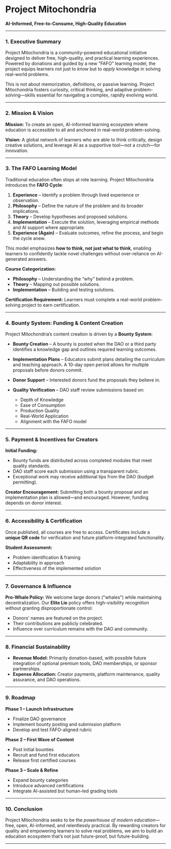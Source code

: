 # **Project Mitochondria**

**AI-Informed, Free-to-Consume, High-Quality Education**

---

### **1. Executive Summary**

Project Mitochondria is a community-powered educational initiative designed to deliver free, high-quality, and practical learning experiences. Powered by donations and guided by a new “FAFO” learning model, the project equips learners not just to *know* but to *apply* knowledge in solving real-world problems.

This is not about memorization, definitions, or passive learning. Project Mitochondria fosters curiosity, critical thinking, and adaptive problem-solving—skills essential for navigating a complex, rapidly evolving world.

---

### **2. Mission & Vision**

**Mission:**
To create an open, AI-informed learning ecosystem where education is accessible to all and anchored in real-world problem-solving.

**Vision:**
A global network of learners who are able to think critically, design creative solutions, and leverage AI as a supportive tool—not a crutch—for innovation.

---

### **3. The FAFO Learning Model**

Traditional education often stops at rote learning. Project Mitochondria introduces the **FAFO Cycle**:

1. **Experience** – Identify a problem through lived experience or observation.
2. **Philosophy** – Define the nature of the problem and its broader implications.
3. **Theory** – Develop hypotheses and proposed solutions.
4. **Implementation** – Execute the solution, leveraging empirical methods and AI support where appropriate.
5. **Experience (Again)** – Evaluate outcomes, refine the process, and begin the cycle anew.

This model emphasizes **how to think, not just what to think**, enabling learners to confidently tackle novel challenges without over-reliance on AI-generated answers.

**Course Categorization:**

* **Philosophy** – Understanding the “why” behind a problem.
* **Theory** – Mapping out possible solutions.
* **Implementation** – Building and testing solutions.

**Certification Requirement:**
Learners must complete a real-world problem-solving project to earn certification.

---

### **4. Bounty System: Funding & Content Creation**

Project Mitochondria’s content creation is driven by a **Bounty System**:

* **Bounty Creation** – A bounty is posted when the DAO or a third party identifies a knowledge gap and outlines required learning outcomes.
* **Implementation Plans** – Educators submit plans detailing the curriculum and teaching approach. A 10-day open period allows for multiple proposals before donors commit.
* **Donor Support** – Interested donors fund the proposals they believe in.
* **Quality Verification** – DAO staff review submissions based on:

  * Depth of Knowledge
  * Ease of Consumption
  * Production Quality
  * Real-World Application
  * Alignment with the FAFO model

---

### **5. Payment & Incentives for Creators**

**Initial Funding:**

* Bounty funds are distributed across completed modules that meet quality standards.
* DAO staff score each submission using a transparent rubric.
* Exceptional work may receive additional tips from the DAO (budget permitting).

**Creator Encouragement:**
Submitting both a bounty proposal and an implementation plan is allowed—and encouraged. However, funding depends on donor interest.

---

### **6. Accessibility & Certification**

Once published, all courses are free to access.
Certificates include a **unique QR code** for verification and future platform-integrated functionality.

**Student Assessment:**

* Problem identification & framing
* Adaptability in approach
* Effectiveness of the implemented solution

---

### **7. Governance & Influence**

**Pro-Whale Policy:**
We welcome large donors ("whales") while maintaining decentralization. Our **Elite Lie** policy offers high-visibility recognition without granting disproportionate control:

* Donors’ names are featured on the project.
* Their contributions are publicly celebrated.
* Influence over curriculum remains with the DAO and community.

---

### **8. Financial Sustainability**

* **Revenue Model:** Primarily donation-based, with possible future integration of optional premium tools, DAO memberships, or sponsor partnerships.
* **Expense Allocation:** Creator payments, platform maintenance, quality assurance, and DAO operations.

---

### **9. Roadmap**

**Phase 1 – Launch Infrastructure**

* Finalize DAO governance
* Implement bounty posting and submission platform
* Develop and test FAFO-aligned rubric

**Phase 2 – First Wave of Content**

* Post initial bounties
* Recruit and fund first educators
* Release first certified courses

**Phase 3 – Scale & Refine**

* Expand bounty categories
* Introduce advanced certifications
* Integrate AI-assisted but human-led grading tools

---

### **10. Conclusion**

Project Mitochondria seeks to be the *powerhouse of modern education*—free, open, AI-informed, and relentlessly practical. By rewarding creators for quality and empowering learners to solve real problems, we aim to build an education ecosystem that’s not just future-proof, but future-building.

---
